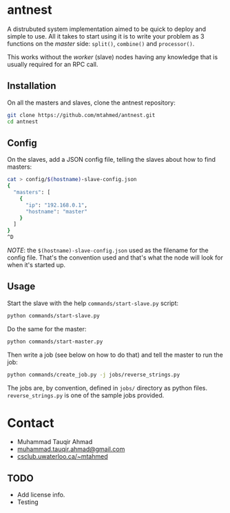 # antnest

A distrubuted system implementation aimed to be quick to deploy and simple to
use. All it takes to start using it is to write your problem as 3 functions
on the _master_ side: `split()`, `combine()` and `processor()`.

This works without the _worker_ (slave) nodes having any knowledge that is
usually required for an RPC call.

## Installation

On all the masters and slaves, clone the antnest repository:

```bash
git clone https://github.com/mtahmed/antnest.git
cd antnest
```

## Config

On the slaves, add a JSON config file, telling the slaves about how to find
masters:

```bash
cat > config/$(hostname)-slave-config.json
{
  "masters": [
    {
      "ip": "192.168.0.1",
      "hostname": "master"
    }
  ]
}
^D
```

_NOTE_: the `$(hostname)-slave-config.json` used as the filename for the config
file. That's the convention used and that's what the node will look for when
it's started up.

## Usage

Start the slave with the help `commands/start-slave.py` script:

```bash
python commands/start-slave.py
```

Do the same for the master:

```bash
python commands/start-master.py
```

Then write a job (see below on how to do that) and tell the master to run the
job:

```bash
python commands/create_job.py -j jobs/reverse_strings.py
```

The jobs are, by convention, defined in `jobs/` directory as python files.
`reverse_strings.py` is one of the sample jobs provided.

# Contact

- Muhammad Tauqir Ahmad
- muhammad.tauqir.ahmad@gmail.com
- [csclub.uwaterloo.ca/~mtahmed](http://csclub.uwaterloo.ca/~mtahmed)

## TODO

- Add license info.
- Testing
